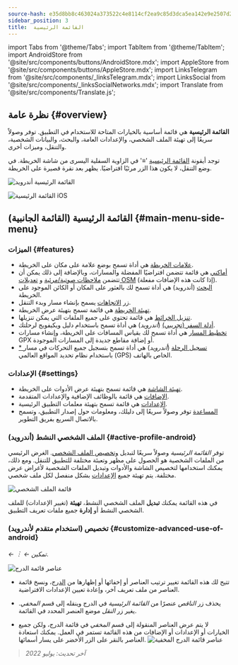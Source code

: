 ```yaml
---
source-hash: e35d8bb8c463024a373522c4e8114cf2ea9c85d3dca5ea142e9e2507d2330c58
sidebar_position: 3
title:  القائمة الرئيسية
---
```

import Tabs from '@theme/Tabs';
import TabItem from '@theme/TabItem';
import AndroidStore from '@site/src/components/buttons/AndroidStore.mdx';
import AppleStore from '@site/src/components/buttons/AppleStore.mdx';
import LinksTelegram from '@site/src/components/_linksTelegram.mdx';
import LinksSocial from '@site/src/components/_linksSocialNetworks.mdx';
import Translate from '@site/src/components/Translate.js';




## نظرة عامة {#overview}

**القائمة الرئيسية** هي قائمة أساسية بالخيارات المتاحة للاستخدام في التطبيق. توفر وصولاً سريعًا إلى تهيئة الملف الشخصي، والإعدادات العامة، والبحث، والبيانات الشخصية، والتنقل، وميزات أخرى.

توجد أيقونة [القائمة الرئيسية](../widgets/map-buttons.md#main-menu) '&#8801;' في الزاوية السفلية اليسرى من شاشة الخريطة. في وضع التنقل، لا يكون هذا الزر مرئيًا افتراضيًا. يظهر بعد نقرة قصيرة على الخريطة.

<Tabs groupId="operating-systems" queryString="current-os">

<TabItem value="android" label="أندرويد">

![القائمة الرئيسية أندرويد](@site/static/img/menu/main_menu_android.png)

</TabItem>

<TabItem value="ios" label="iOS">

![القائمة الرئيسية iOS](@site/static/img/menu/main_menu_ios.png)

</TabItem>

</Tabs>


## القائمة الرئيسية (القائمة الجانبية) {#main-menu-side-menu}

### الميزات {#features}

- [علامات الخريطة](../personal/markers.md) هي أداة تسمح بوضع علامة على مكان على الخريطة.
- [أماكني](../personal/myplaces.md) هي قائمة تتضمن افتراضيًا المفضلة والمسارات، وبالإضافة إلى ذلك يمكن أن تتضمن [ملاحظات صوتية/مرئية](../plugins/audio-video-notes.md) و [تعديلات OSM](../plugins/osm-editing.md) (إذا كانت هذه الإضافات مفعلة).
- [البحث](../search/index.md) (أندرويد) هي أداة تسمح لك بالعثور على المكان أو الكائن الموجود على الخريطة.
- زر [الاتجاهات](../widgets/map-buttons.md#directions) يسمح بإنشاء مسار وبدء التنقل.
- [تهيئة الخريطة](../map/configure-map-menu.md) هي قائمة تسمح بتهيئة عرض الخريطة.
- [تنزيل الخرائط](../start-with/download-maps.md) هي قائمة تحتوي على جميع الملفات التي يمكن تنزيلها.
- [أدلة السفر (تجريبي)](../plan-route/travel-guides.md) (*أندرويد*) هي أداة تسمح باستخدام دليل ويكيفويج لرحلتك.
- [تخطيط المسار](../plan-route/create-route.md) هي أداة تسمح لك بقياس المسافات على الخريطة، وإنشاء مسارات GPX أو إضافة مقاطع جديدة إلى المسارات الموجودة.
- [* تسجيل الرحلة](../plugins/trip-recording.md) (*أندرويد*) هي أداة تسمح بتسجيل جميع التحركات في مسار باستخدام نظام تحديد المواقع العالمي (GPS) الخاص بالهاتف.

### الإعدادات {#settings}

- [تهيئة الشاشة](../widgets/configure-screen.md) هي قائمة تسمح بتهيئة عرض الأدوات على الخريطة.
- [الإضافات](../plugins/index.md#configure-plugin) هي قائمة بالوظائف الإضافية والإعدادات المتقدمة.
- [الإعدادات](../personal/global-settings.md) هي قائمة تسمح بتهيئة معلمات التطبيق الرئيسية.
- [المساعدة](./first-steps.md#offline-help) توفر وصولاً سريعًا إلى دليلك، ومعلومات حول إصدار التطبيق، وتسمح بالاتصال السريع بفريق التطوير.

### الملف الشخصي النشط (أندرويد) {#active-profile-android}

توفر *القائمة الرئيسية* وصولاً سريعًا لتبديل [وتخصيص الملف الشخصي](../personal/profiles.md). الغرض الرئيسي من الملفات الشخصية هو الحصول على مظهر وتعبئة مختلفة للتطبيق للتنقل. ومع ذلك، يمكنك استخدامها لتخصيص الشاشة والأدوات وتبديل الملفات الشخصية لأغراض عرض مختلفة. يتم تهيئة جميع [الإعدادات](../personal/profiles.md) بشكل منفصل لكل ملف شخصي.

![قائمة الملف الشخصي](@site/static/img/menu/profile_menu.png)

في هذه القائمة يمكنك **تبديل** الملف الشخصي النشط، **تهيئة** (تغيير الإعدادات) للملف الشخصي النشط أو **إدارة** جميع ملفات تعريف التطبيق.

### تخصيص (استخدام متقدم لأندرويد) {#customize-advanced-use-of-android}

*<Translate android="true" ids="shared_string_menu,configure_profile,ui_customization,shared_string_drawer"/> ← &#65049; ← تمكين*.

![عناصر قائمة الدرج ](@site/static/img/settings/drawer_menu_correct.png)

- تتيح لك هذه القائمة تغيير ترتيب العناصر أو إخفائها أو إظهارها من [الدرج](../personal/profiles.md#drawer)، ونسخ قائمة العناصر من ملف تعريف آخر، وإعادة تعيين الإعدادات الافتراضية.

- يحذف زر *الناقص* عنصرًا من *القائمة الرئيسية* في الدرج وينقله إلى قسم *المخفي*. يغير زر *النقل* موضع العنصر المحدد في القائمة.

- لا يتم عرض العناصر المنقولة إلى قسم *المخفي* في قائمة الدرج، ولكن جميع الخيارات أو الإعدادات أو الإضافات من هذه القائمة تستمر في العمل. يمكنك استعادة العناصر بالنقر على الزر الأخضر على يسار أسمائها.
    ![عناصر قائمة الدرج المخفية ](@site/static/img/settings/drawer_menu_hidden_items.png)

> *آخر تحديث: يوليو 2022*